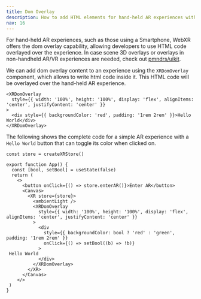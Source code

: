 ```yaml
---
title: Dom Overlay
description: How to add HTML elements for hand-held AR experiences with Dom overlay?
nav: 16
---
```


For hand-held AR experiences, such as those using a Smartphone, WebXR offers the dom overlay capability, allowing developers to use HTML code overlayed over the experience. In case scene 3D overlays or overlays in non-handheld AR/VR experiences are needed, check out [pmndrs/uikit](https://github.com/pmndrs/uikit).

We can add dom overlay content to an experience using the `XRDomOverlay` component, which allows to write html code inside it. This HTML code will be overlayed over the hand-held AR experience.

```tsx
<XRDomOverlay
  style={{ width: '100%', height: '100%', display: 'flex', alignItems: 'center', justifyContent: 'center' }}
>
  <div style={{ backgroundColor: 'red', padding: '1rem 2rem' }}>Hello World</div>
</XRDomOverlay>
```

The following shows the complete code for a simple AR experience with a `Hello World` button that can toggle its color when clicked on. 

```tsx
const store = createXRStore()

export function App() {
  const [bool, setBool] = useState(false)
  return (
    <>
      <button onClick={() => store.enterAR()}>Enter AR</button>
      <Canvas>
        <XR store={store}>
          <ambientLight />
          <XRDomOverlay
            style={{ width: '100%', height: '100%', display: 'flex', alignItems: 'center', justifyContent: 'center' }}
          >
            <div
              style={{ backgroundColor: bool ? 'red' : 'green', padding: '1rem 2rem' }}
              onClick={() => setBool((b) => !b)}
            >
 Hello World
            </div>
          </XRDomOverlay>
        </XR>
      </Canvas>
    </>
 )
}
```
